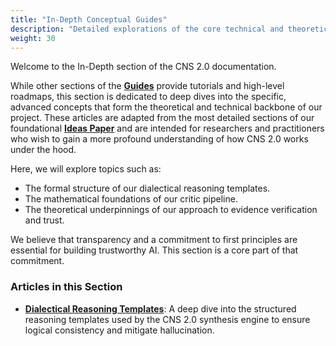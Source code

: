 ```yaml
---
title: "In-Depth Conceptual Guides"
description: "Detailed explorations of the core technical and theoretical mechanisms that power the Chiral Narrative Synthesis 2.0 system."
weight: 30
---
```


Welcome to the In-Depth section of the CNS 2.0 documentation.

While other sections of the **[Guides](/guides/)** provide tutorials and high-level roadmaps, this section is dedicated to deep dives into the specific, advanced concepts that form the theoretical and technical backbone of our project. These articles are adapted from the most detailed sections of our foundational **[Ideas Paper](./ideas-paper/)** and are intended for researchers and practitioners who wish to gain a more profound understanding of how CNS 2.0 works under the hood.

Here, we will explore topics such as:
-   The formal structure of our dialectical reasoning templates.
-   The mathematical foundations of our critic pipeline.
-   The theoretical underpinnings of our approach to evidence verification and trust.

We believe that transparency and a commitment to first principles are essential for building trustworthy AI. This section is a core part of that commitment.

### Articles in this Section

-   **[Dialectical Reasoning Templates](./dialectical-reasoning-templates/)**: A deep dive into the structured reasoning templates used by the CNS 2.0 synthesis engine to ensure logical consistency and mitigate hallucination.